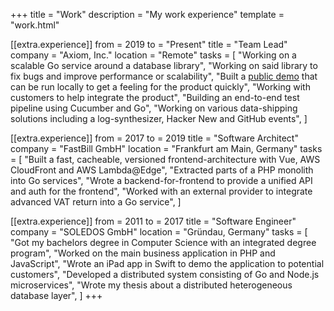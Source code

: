 +++
title = "Work"
description = "My work experience"
template = "work.html"

[[extra.experience]]
from = 2019
to = "Present"
title = "Team Lead"
company = "Axiom, Inc."
location = "Remote"
tasks = [
  "Working on a scalable Go service around a database library",
  "Working on said library to fix bugs and improve performance or scalability",
  "Built a [public demo](https://github.com/axiomhq/axiom-demo) that can be run locally to get a feeling for the product quickly",
  "Working with customers to help integrate the product",
  "Building an end-to-end test pipeline using Cucumber and Go",
  "Working on various data-shipping solutions including a log-synthesizer, Hacker New and GitHub events",
]

[[extra.experience]]
from = 2017
to = 2019
title = "Software Architect"
company = "FastBill GmbH"
location = "Frankfurt am Main, Germany"
tasks = [
  "Built a fast, cacheable, versioned frontend-architecture with Vue, AWS CloudFront and AWS Lambda@Edge",
  "Extracted parts of a PHP monolith into Go services",
  "Wrote a backend-for-frontend to provide a unified API and auth for the frontend",
  "Worked with an external provider to integrate advanced VAT return into a Go service",
]

[[extra.experience]]
from = 2011
to = 2017
title = "Software Engineer"
company = "SOLEDOS GmbH"
location = "Gründau, Germany"
tasks = [
  "Got my bachelors degree in Computer Science with an integrated degree program",
  "Worked on the main business application in PHP and JavaScript",
  "Wrote an iPad app in Swift to demo the application to potential customers",
  "Developed a distributed system consisting of Go and Node.js microservices",
  "Wrote my thesis about a distributed heterogeneous database layer",
]
+++
